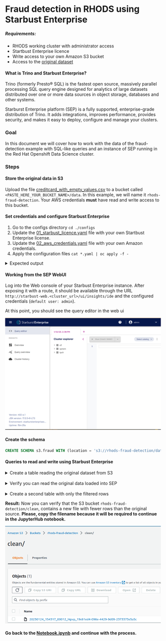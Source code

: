 # Fraud detection in RHODS using Starbust Enterprise

##### Requirements:

- RHODS working cluster with administrator access
- Startbust Enterprise licence
- Write access to your own Amazon S3 bucket
- Access to the [original dataset](https://drive.google.com/file/d/1YhmV3vPbFe-JXU_biwvaizV0WGhAegH1/view)

#### What is Trino and Starbust Enterprise?

Trino (formerly Presto® SQL) is the fastest open source, massively parallel
processing SQL query engine designed for analytics of large datasets distributed
over one or more data sources in object storage, databases and other systems.

Starburst Enterprise platform (SEP) is a fully supported, enterprise-grade
distribution of Trino. It adds integrations, improves performance, provides
security, and makes it easy to deploy, configure and manage your clusters.

### Goal

In this document we will cover how to work with the data of the fraud-detection
example with SQL-like queries and an instance of SEP running in the Red Hat
Openshift Data Science cluster.

### Steps

#### Store the original data in S3

Upload the
file [creditcard_with_empty_values.csv](https://drive.google.com/file/d/1YhmV3vPbFe-JXU_biwvaizV0WGhAegH1/view)
to a bucket called `<PASTE_HERE_YOUR_BUCKET_NAME>/data`. In this example, we will name it `rhods-fraud-detection`.
Your AWS credentials **must** have read and write access to this bucket.

#### Set credentials and configure Starbust Enterprise


1. Go to the configs directory `cd ./configs`
2. Update the [01_starbust_licence.yaml](configs/01_starbust_licence.yaml) file with your own Startbust Enterprise license. 
3. Update the [02_aws_credentials.yaml](configs/02_aws_credentials.yaml) file with your own Amazon credentials.
4. Apply the configuration files `cat *.yaml | oc apply -f -`

<details>
    <summary>Expected output</summary>

```bash
$: cat *.yaml | oc apply -f -
secret/starburstdata created
secret/aws-credentials created
starburstenterprise.charts.starburstdata.com/starburstenterprise created
starbursthive.charts.starburstdata.com/starbursthive created
route.route.openshift.io/starbust-web created
```

</details>

#### Working from the SEP WebUI

Log into the Web console of your Starbust Enterprise instance. After exposing it
with a route, it should be available through the URL `http://starbust-web.<cluster_url>/ui/insights/ide`
and the configured credentials (`default user: admin`).

At this point, you should see the query editor in the web ui

![SEP Web UI](./images/sep_webui.png)

#### Create the schema

```sql
CREATE SCHEMA s3.fraud WITH (location = 's3://rhods-fraud-detection/data');
```

#### Queries to read and write using Starbust Enterprise

<details>
    <summary>Create a table reading the original dataset from S3</summary>

```SQL
CREATE TABLE IF NOT EXISTS s3.fraud.original
(
    time     VARCHAR,
    v1       VARCHAR,
    v2       VARCHAR,
    v3       VARCHAR,
    v4       VARCHAR,
    v5       VARCHAR,
    v6       VARCHAR,
    v7       VARCHAR,
    v8       VARCHAR,
    v9       VARCHAR,
    v10      VARCHAR,
    v11      VARCHAR,
    v12      VARCHAR,
    v13      VARCHAR,
    v14      VARCHAR,
    v15      VARCHAR,
    v16      VARCHAR,
    v17      VARCHAR,
    v18      VARCHAR,
    v19      VARCHAR,
    v20      VARCHAR,
    v21      VARCHAR,
    v22      VARCHAR,
    v23      VARCHAR,
    v24      VARCHAR,
    v25      VARCHAR,
    v26      VARCHAR,
    v27      VARCHAR,
    v28      VARCHAR,
    amount   VARCHAR,
    is_fraud VARCHAR
) WITH ( 
    external_location = 's3a://rhods-fraud-detection/data/',
    skip_header_line_count = 1,
    format = 'csv'
);
```

</details>
<br/>
<details>
    <summary> Verify you can read the original data loaded into SEP</summary>

```sql
SELECT * FROM s3.fraud.original;
```

![SEP Web UI](./images/sep_webui_reading.png)

</details>
<br/>
<details>
    <summary>Create a second table with only the filtered rows</summary>

```SQL
CREATE TABLE IF NOT EXISTS s3.fraud.clean
    WITH (
        external_location = 's3a://rhods-fraud-detection/clean/',
        format = 'csv',
        skip_header_line_count=1
        ) AS (
    SELECT *
    FROM s3.fraud.original
    WHERE v1 != ''
    AND v2 != ''
    AND v3 != ''
    AND v4 != ''
    AND v5 != ''
    AND v6 != ''
    AND v7 != ''
    AND v8 != ''
    AND v9 != ''
    AND v10 != ''
    AND v11 != ''
    AND v12 != ''
    AND v13 != ''
    AND v14 != ''
    AND v15 != ''
    AND v16 != ''
    AND v17 != ''
    AND v18 != ''
    AND v19 != ''
    AND v20 != ''
    AND v21 != ''
    AND v22 != ''
    AND v23 != ''
    AND v24 != ''
    AND v25 != ''
    AND v26 != ''
    AND v27 != ''
    AND v28 != ''
    AND amount != '');
```

![SEP Web UI](./images/sep_webui_writing.png)

> **Note:** This query might take some minutes depending on the network between
> RHODS and the AWS S3 bucket.

</details>

**Result:** Now you can verify that the S3 bucket `rhods-fraud-detection/clean`, 
contains a new file with fewer rows than the original source. **Please, copy the
filename because it will be required to continue in the JupyterHub notebook.**

![S3 Clean csv file](./images/s3_clean_csv_file.png)

#### Go back to the [Notebook.ipynb](Notebook.ipynb) and continue with the process.
